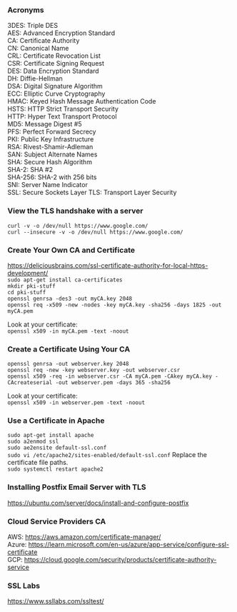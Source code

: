 ### Acronyms

3DES: Triple DES  
AES: Advanced Encryption Standard  
CA: Certificate Authority  
CN: Canonical Name  
CRL: Certificate Revocation List  
CSR: Certificate Signing Request  
DES: Data Encryption Standard  
DH: Diffie-Hellman  
DSA: Digital Signature Algorithm  
ECC: Elliptic Curve Cryptography  
HMAC: Keyed Hash Message Authentication Code  
HSTS: HTTP Strict Transport Security  
HTTP: Hyper Text Transport Protocol  
MD5: Message Digest #5  
PFS: Perfect Forward Secrecy  
PKI: Public Key Infrastructure  
RSA: Rivest-Shamir-Adleman  
SAN: Subject Alternate Names  
SHA: Secure Hash Algorithm  
SHA-2: SHA #2  
SHA-256: SHA-2 with 256 bits  
SNI: Server Name Indicator  
SSL: Secure Sockets Layer
TLS: Transport Layer Security  


### View the TLS handshake with a server
`curl -v -o /dev/null https://www.google.com/`  
`curl --insecure -v -o /dev/null https://www.google.com/`  

### Create Your Own CA and Certificate
https://deliciousbrains.com/ssl-certificate-authority-for-local-https-development/  
`sudo apt-get install ca-certificates`  
`mkdir pki-stuff`  
`cd pki-stuff`  
`openssl genrsa -des3 -out myCA.key 2048`  
`openssl req -x509 -new -nodes -key myCA.key -sha256 -days 1825 -out myCA.pem`

Look at your certificate:  
`openssl x509 -in myCA.pem -text -noout`

### Create a Certificate Using Your CA
`openssl genrsa -out webserver.key 2048`  
`openssl req -new -key webserver.key -out webserver.csr`  
`openssl x509 -req -in webserver.csr -CA myCA.pem -CAkey myCA.key -CAcreateserial -out webserver.pem -days 365 -sha256`  

Look at your certificate:  
`openssl x509 -in webserver.pem -text -noout `

### Use a Certificate in Apache
`sudo apt-get install apache`  
`sudo a2enmod ssl`  
`sudo ae2ensite default-ssl.conf`  
`sudo vi /etc/apache2/sites-enabled/default-ssl.conf` 
Replace the certificate file paths.  
`sudo systemctl restart apache2`

### Installing Postfix Email Server with TLS
https://ubuntu.com/server/docs/install-and-configure-postfix


### Cloud Service Providers CA

AWS: https://aws.amazon.com/certificate-manager/  
Azure: https://learn.microsoft.com/en-us/azure/app-service/configure-ssl-certificate  
GCP: https://cloud.google.com/security/products/certificate-authority-service


### SSL Labs

https://www.ssllabs.com/ssltest/  







